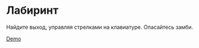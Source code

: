 # Лабиринт
Найдите выход, управляя стрелками на клавиатуре. Опасайтесь замби.

[Demo](https://leonidfeskov.github.io/maze2/)
